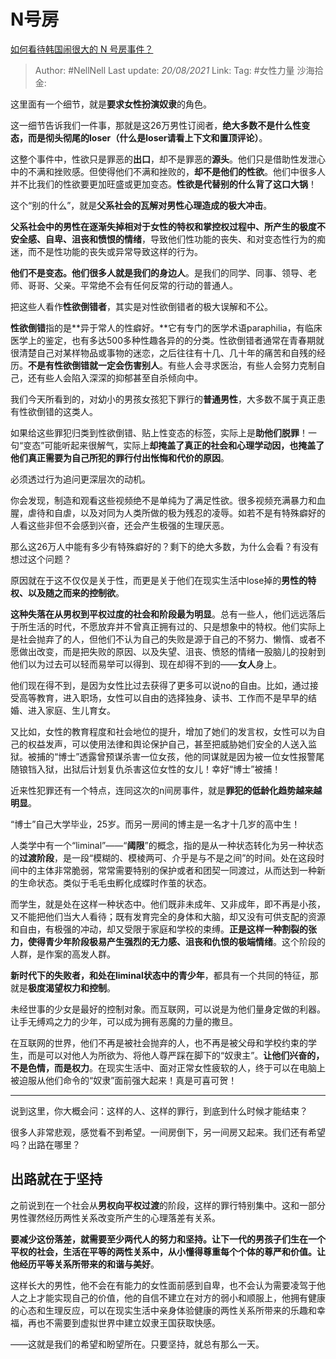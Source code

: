 # N号房

[如何看待韩国闹很大的 N 号房事件？](https://www.zhihu.com/question/381428797/answer/1105715387)

> Author: #NellNell
> Last update: *20/08/2021*
> Link:
> Tag: #女性力量 
> 沙海拾金:

这里面有一个细节，就是**要求女性扮演奴隶**的角色。

这一细节告诉我们一件事，那就是这26万男性订阅者，**绝大多数不是什么性变态，而是彻头彻尾的loser（什么是loser请看上下文和置顶评论）**。

这整个事件中，性欲只是罪恶的**出口**，却不是罪恶的**源头**。他们只是借助性发泄心中的不满和挫败感。但使得他们不满和挫败的，**却不是他们的性欲**。他们中很多人并不比我们的性欲要更加旺盛或更加变态。**性欲是代替别的什么背了这口大锅**！

这个“别的什么”，就是**父系社会的瓦解对男性心理造成的极大冲击**。

**父系社会中的男性在逐渐失掉相对于女性的特权和掌控权过程中、所产生的极度不安全感、自卑、沮丧和愤恨的情绪**，导致他们性功能的丧失、和对变态性行为的痴迷，而不是性功能的丧失或异常导致这样的行为。

**他们不是变态。他们很多人就是我们的身边人**。是我们的同学、同事、领导、老师、哥哥、父亲。平常绝不会有任何反常的行动的普通人。

把这些人看作**性欲倒错者**，其实是对性欲倒错者的极大误解和不公。

**性欲倒错**指的是**异于常人的性癖好。**它有专门的医学术语paraphilia，有临床医学上的鉴定，也有多达500多种性趣各异的的分类。性欲倒错者通常在青春期就很清楚自己对某样物品或事物的迷恋，之后往往有十几、几十年的痛苦和自残的经历。**不是有性欲倒错就一定会伤害别人**。有些人会寻求医治，有些人会努力克制自己，还有些人会陷入深深的抑郁甚至自杀倾向中。

我们今天所看到的，对幼小的男孩女孩犯下罪行的**普通男性**，大多数不属于真正患有性欲倒错的这类人。

如果给这些罪犯归类到性欲倒错、贴上性变态的标签，实际上是**助他们脱罪**！一句“变态”可能听起来很解气，实际上**却掩盖了真正的社会和心理学动因，也掩盖了他们真正需要为自己所犯的罪行付出怅悔和代价的原因**。

必须透过行为追问更深层次的动机。

你会发现，制造和观看这些视频绝不是单纯为了满足性欲。很多视频充满暴力和血腥，虐待和自虐，以及对同为人类所做的极为残忍的凌辱。如若不是有特殊癖好的人看这些非但不会感到兴奋，还会产生极强的生理厌恶。

那么这26万人中能有多少有特殊癖好的？剩下的绝大多数，为什么会看？有没有想过这个问题？

原因就在于这不仅仅是关于性，而更是关于他们在现实生活中lose掉的**男性的特权、以及随之而来的控制欲**。

**这种失落在从男权到平权过度的社会和阶段最为明显**。总有一些人，他们远远落后于所生活的时代，不愿放弃并不曾真正拥有过的、只是想象中的特权。他们实际上是社会抛弃了的人，但他们不认为自己的失败是源于自己的不努力、懒惰、或者不愿做出改变，而是把失败的原因、以及失望、沮丧、愤怒的情绪一股脑儿的投射到他们以为过去可以轻而易举可以得到、现在却得不到的——**女人**身上。

他们现在得不到，是因为女性比过去获得了更多可以说no的自由。比如，通过接受高等教育，进入职场，女性可以自由的选择独身、读书、工作而不是早早的结婚、进入家庭、生儿育女。

又比如，女性的教育程度和社会地位的提升，增加了她们的发言权，女性可以为自己的权益发声，可以使用法律和舆论保护自己，甚至把威胁她们安全的人送入监狱。被捕的“博士”透露曾预谋杀害一位女孩，他的同谋就是因为被一位女性报警尾随锒铛入狱，出狱后计划复仇杀害这位女性的女儿！幸好“博士”被捕！

近来性犯罪还有一个特点，连同这次的n间房事件，就是**罪犯的低龄化趋势越来越明显**。

“博士”自己大学毕业，25岁。而另一房间的博主是一名才十几岁的高中生！

人类学中有一个“liminal”——“**阈限**”的概念，指的是从一种状态转化为另一种状态的**过渡阶段**，是一段“模糊的、模棱两可、介乎是与不是之间”的时间。处在这段时间中的主体非常脆弱，常常需要特别的保护或者和团契一同渡过，从而达到一种新的生命状态。类似于毛毛虫孵化成蝶时作茧的状态。

而学生，就是处在这样一种状态中。他们既非未成年、又非成年，即不再是小孩，又不能把他们当大人看待；既有发育完全的身体和大脑，却又没有可供支配的资源和自由，有极强的冲动，却又受限于家庭和学校的束缚。**正是这样一种割裂的张力，使得青少年阶段极易产生强烈的无力感、沮丧和仇恨的极端情绪**。这个阶段的人群，是作案的高发人群。

**新时代下的失败者，和处在liminal状态中的青少年**，都具有一个共同的特征，那就是**极度渴望权力和控制**。

未经世事的少女是最好的控制对象。而互联网，可以说是为他们量身定做的利器。让手无缚鸡之力的少年，可以成为拥有恶魔的力量的撒旦。

在互联网的世界，他们不再是被社会抛弃的人，也不再是被父母和学校约束的学生，而是可以对他人为所欲为、将他人尊严踩在脚下的“奴隶主”。**让他们兴奋的，不是色情，而是权力**。在现实生活中、面对正常女性疲软的人，终于可以在电脑上被迫服从他们命令的“奴隶”面前强大起来！真是可喜可贺！

---

说到这里，你大概会问：这样的人、这样的罪行，到底到什么时候才能结束？

很多人非常悲观，感觉看不到希望。一间房倒下，另一间房又起来。我们还有希望吗？出路在哪里？

## **出路就在于坚持**

之前说到在一个社会从**男权向平权过渡**的阶段，这样的罪行特别集中。这和一部分男性骤然经历两性关系改变所产生的心理落差有关系。

**要减少这份落差，就需要至少两代人的努力和坚持。让下一代的男孩子们生在一个平权的社会，生活在平等的两性关系中，从小懂得尊重每个个体的尊严和价值。让他经历平等关系所带来的和谐与美好**。

这样长大的男性，他不会在有能力的女性面前感到自卑，也不会认为需要凌驾于他人之上才能实现自己的价值，他的自信不建立在对方的弱小和顺服上，他拥有健康的心态和生理反应，可以在现实生活中亲身体验健康的两性关系所带来的乐趣和幸福，再也不需要到虚拟世界中建立奴隶王国获取快感。

——这就是我们的希望和盼望所在。只要坚持，就总有那么一天。
